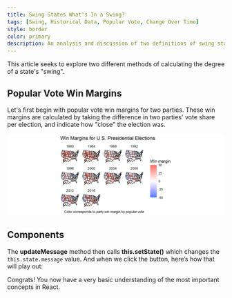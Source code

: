 ```yaml
---
title: Swing States What's In a Swing?
tags: [Swing, Historical Data, Popular Vote, Change Over Time]
style: border
color: primary
description: An analysis and discussion of two definitions of swing states and their explanatory validity.
---
```


This article seeks to explore two different methods of calculating the degree of a state's "swing".

## Popular Vote Win Margins

Let's first begin with popular vote win margins for two parties. These win margins are calculated by taking the difference in two parties' vote share per election, and indicate how "close" the election was.

![](data/pv_margins_general.png)



## Components








The **updateMessage** method then calls **this.setState()** which changes the `this.state.message` value. And when we click the button, here’s how that will play out:

Congrats! You now have a very basic understanding of the most important concepts in React.
